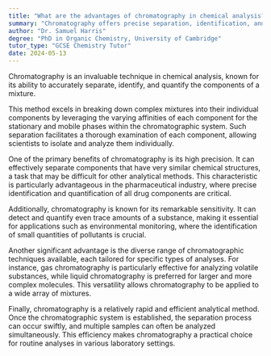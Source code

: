```yaml
---
title: "What are the advantages of chromatography in chemical analysis?"
summary: "Chromatography offers precise separation, identification, and quantification of components in a mixture for chemical analysis."
author: "Dr. Samuel Harris"
degree: "PhD in Organic Chemistry, University of Cambridge"
tutor_type: "GCSE Chemistry Tutor"
date: 2024-05-13
---
```


Chromatography is an invaluable technique in chemical analysis, known for its ability to accurately separate, identify, and quantify the components of a mixture.

This method excels in breaking down complex mixtures into their individual components by leveraging the varying affinities of each component for the stationary and mobile phases within the chromatographic system. Such separation facilitates a thorough examination of each component, allowing scientists to isolate and analyze them individually.

One of the primary benefits of chromatography is its high precision. It can effectively separate components that have very similar chemical structures, a task that may be difficult for other analytical methods. This characteristic is particularly advantageous in the pharmaceutical industry, where precise identification and quantification of all drug components are critical.

Additionally, chromatography is known for its remarkable sensitivity. It can detect and quantify even trace amounts of a substance, making it essential for applications such as environmental monitoring, where the identification of small quantities of pollutants is crucial.

Another significant advantage is the diverse range of chromatographic techniques available, each tailored for specific types of analyses. For instance, gas chromatography is particularly effective for analyzing volatile substances, while liquid chromatography is preferred for larger and more complex molecules. This versatility allows chromatography to be applied to a wide array of mixtures.

Finally, chromatography is a relatively rapid and efficient analytical method. Once the chromatographic system is established, the separation process can occur swiftly, and multiple samples can often be analyzed simultaneously. This efficiency makes chromatography a practical choice for routine analyses in various laboratory settings.
    